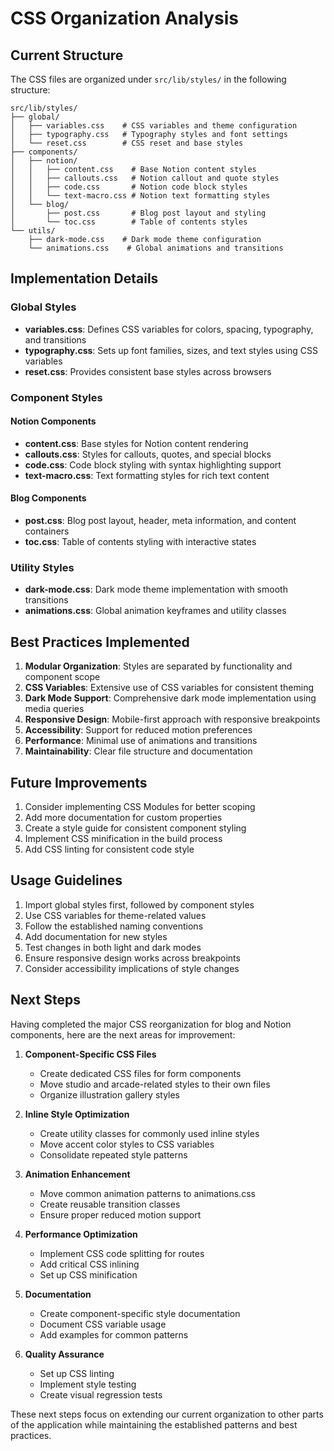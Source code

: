 # CSS Organization Analysis

## Current Structure

The CSS files are organized under `src/lib/styles/` in the following structure:

```
src/lib/styles/
├── global/
│   ├── variables.css    # CSS variables and theme configuration
│   ├── typography.css   # Typography styles and font settings
│   └── reset.css        # CSS reset and base styles
├── components/
│   ├── notion/
│   │   ├── content.css    # Base Notion content styles
│   │   ├── callouts.css   # Notion callout and quote styles
│   │   ├── code.css       # Notion code block styles
│   │   └── text-macro.css # Notion text formatting styles
│   └── blog/
│       ├── post.css       # Blog post layout and styling
│       └── toc.css        # Table of contents styles
└── utils/
    ├── dark-mode.css    # Dark mode theme configuration
    └── animations.css    # Global animations and transitions
```

## Implementation Details

### Global Styles
- **variables.css**: Defines CSS variables for colors, spacing, typography, and transitions
- **typography.css**: Sets up font families, sizes, and text styles using CSS variables
- **reset.css**: Provides consistent base styles across browsers

### Component Styles
#### Notion Components
- **content.css**: Base styles for Notion content rendering
- **callouts.css**: Styles for callouts, quotes, and special blocks
- **code.css**: Code block styling with syntax highlighting support
- **text-macro.css**: Text formatting styles for rich text content

#### Blog Components
- **post.css**: Blog post layout, header, meta information, and content containers
- **toc.css**: Table of contents styling with interactive states

### Utility Styles
- **dark-mode.css**: Dark mode theme implementation with smooth transitions
- **animations.css**: Global animation keyframes and utility classes

## Best Practices Implemented
1. **Modular Organization**: Styles are separated by functionality and component scope
2. **CSS Variables**: Extensive use of CSS variables for consistent theming
3. **Dark Mode Support**: Comprehensive dark mode implementation using media queries
4. **Responsive Design**: Mobile-first approach with responsive breakpoints
5. **Accessibility**: Support for reduced motion preferences
6. **Performance**: Minimal use of animations and transitions
7. **Maintainability**: Clear file structure and documentation

## Future Improvements
1. Consider implementing CSS Modules for better scoping
2. Add more documentation for custom properties
3. Create a style guide for consistent component styling
4. Implement CSS minification in the build process
5. Add CSS linting for consistent code style

## Usage Guidelines
1. Import global styles first, followed by component styles
2. Use CSS variables for theme-related values
3. Follow the established naming conventions
4. Add documentation for new styles
5. Test changes in both light and dark modes
6. Ensure responsive design works across breakpoints
7. Consider accessibility implications of style changes

## Next Steps

Having completed the major CSS reorganization for blog and Notion components, here are the next areas for improvement:

1. **Component-Specific CSS Files**
   - Create dedicated CSS files for form components
   - Move studio and arcade-related styles to their own files
   - Organize illustration gallery styles

2. **Inline Style Optimization**
   - Create utility classes for commonly used inline styles
   - Move accent color styles to CSS variables
   - Consolidate repeated style patterns

3. **Animation Enhancement**
   - Move common animation patterns to animations.css
   - Create reusable transition classes
   - Ensure proper reduced motion support

4. **Performance Optimization**
   - Implement CSS code splitting for routes
   - Add critical CSS inlining
   - Set up CSS minification

5. **Documentation**
   - Create component-specific style documentation
   - Document CSS variable usage
   - Add examples for common patterns

6. **Quality Assurance**
   - Set up CSS linting
   - Implement style testing
   - Create visual regression tests

These next steps focus on extending our current organization to other parts of the application while maintaining the established patterns and best practices. 
